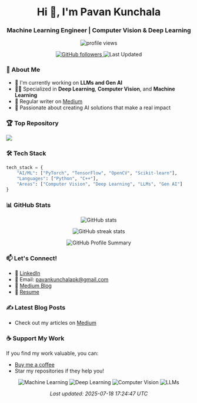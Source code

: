 <h1 align="center">Hi 👋, I'm Pavan Kunchala</h1>
<h3 align="center">Machine Learning Engineer | Computer Vision & Deep Learning</h3>

<p align="center">
  <img src="https://komarev.com/ghpvc/?username=pavankunchala&label=Profile%20views&color=0e75b6&style=flat" alt="profile views" />
</p>

<p align="center">
  <a href="https://github.com/pavankunchala">
    <img src="https://img.shields.io/github/followers/pavankunchala?label=Followers&style=social" alt="GitHub followers">
  </a>
  <img src="https://img.shields.io/github/last-commit/pavankunchala/pavankunchala?label=Last%20Updated&style=flat" alt="Last Updated">
</p>

### 🚀 About Me

- 🔭 I'm currently working on **LLMs and Gen AI**
- 👨‍💻 Specialized in **Deep Learning**, **Computer Vision**, and **Machine Learning**
- 📝 Regular writer on [Medium](https://pavankunchalapk.medium.com/)
- 🎯 Passionate about creating AI solutions that make a real impact

### 🏆 Top Repository

<a href="https://github.com/pavankunchala/YOLO_V4_DETECTION">
  <img align="center" src="https://github-readme-stats.vercel.app/api/pin/?username=pavankunchala&repo=YOLO_V4_DETECTION&theme=radical" />
</a>

### 🛠️ Tech Stack

```python
tech_stack = {
    "AI/ML": ["PyTorch", "TensorFlow", "OpenCV", "Scikit-learn"],
    "Languages": ["Python", "C++"],
    "Areas": ["Computer Vision", "Deep Learning", "LLMs", "Gen AI"]
}
```

### 📊 GitHub Stats

<p align="center">
  <img src="https://github-readme-stats.vercel.app/api?username=pavankunchala&show_icons=true&theme=radical" alt="GitHub stats" />
</p>

<p align="center">
  <img src="https://github-readme-streak-stats.herokuapp.com/?user=pavankunchala&theme=radical" alt="GitHub streak stats" />
</p>

<p align="center">
  <img src="https://github-profile-summary-cards.vercel.app/api/cards/profile-details?username=pavankunchala&theme=radical" alt="GitHub Profile Summary" />
</p>

### 📫 Let's Connect!

- 💼 [LinkedIn](https://www.linkedin.com/in/pavan-kumar-reddy-kunchala/)
- 📧 Email: pavankunchalapk@gmail.com
- 📝 [Medium Blog](https://medium.com/@pavankunchalapk)
- 📄 [Resume](https://drive.google.com/file/d/1Fp9z8p5BfcNzH9VlaFu8Oe2KIHYVaFQ5/view?usp=sharing)

### ✍️ Latest Blog Posts
<!-- BLOG-POST-LIST:START -->
- Check out my articles on [Medium](https://pavankunchalapk.medium.com/)
<!-- BLOG-POST-LIST:END -->

### ☕ Support My Work

If you find my work valuable, you can:
- [Buy me a coffee](https://www.buymeacoffee.com/pavankunchala)
- Star my repositories if they help you!

<p align="center">
  <img src="https://img.shields.io/badge/Machine%20Learning-red" alt="Machine Learning"/>
  <img src="https://img.shields.io/badge/Deep%20Learning-blue" alt="Deep Learning"/>
  <img src="https://img.shields.io/badge/Computer%20Vision-green" alt="Computer Vision"/>
  <img src="https://img.shields.io/badge/LLMs-yellow" alt="LLMs"/>
</p>

<p align="center">
  <i>Last updated: 2025-07-18 17:24:47 UTC</i>
</p>
